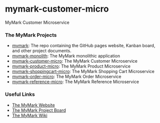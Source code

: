 # mymark-customer-micro
MyMark Customer Microservice

### The MyMark Projects

- [mymark](https://github.com/jsicree/mymark): The repo containing the GitHub pages website, Kanban board, and other project documents.
- [mymark-monolith](https://github.com/jsicree/mymark-monolith): The MyMark monolithic application
- [mymark-customer-micro](https://github.com/jsicree/mymark-customer-micro): The MyMark Customer Microservice
- [mymark-product-micro](https://github.com/jsicree/mymark-product-micro): The MyMark Product Microservice
- [mymark-shoppingcart-micro](https://github.com/jsicree/mymark-shoppingcart-micro): The MyMark Shopping Cart Microservice
- [mymark-order-micro](https://github.com/jsicree/mymark-order-micro): The MyMark Order Microservice
- [mymark-reference-micro](https://github.com/jsicree/mymark-reference-micro): The MyMark Reference Microservice

### Useful Links

- [The MyMark Website](https://jsicree.github.io/mymark)
- [The MyMark Project Board](https://github.com/jsicree/mymark/projects/1)
- [The MyMark Wiki](https://github.com/jsicree/mymark/wiki)
